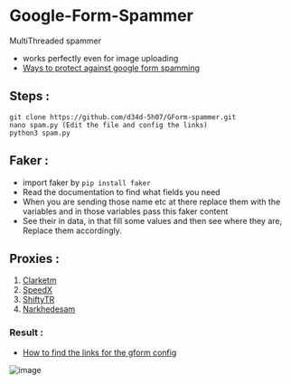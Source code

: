 # Google-Form-Spammer
MultiThreaded spammer

- works perfectly even for image uploading
- [Ways to protect against google form spamming](https://xfanatical.com/blog/3-ways-to-protect-google-forms-from-spamming/)

## Steps :
```
git clone https://github.com/d34d-5h07/GForm-spammer.git
nano spam.py (Edit the file and config the links)
python3 spam.py
```

## Faker :
- import faker by ```pip install faker```
- Read the documentation to find what fields you need
- When you are sending those name etc at there replace them with the variables and in those variables pass this faker content
- See their in data, in that fill some values and then see where they are, Replace them accordingly.

## Proxies :
1. [Clarketm](https://github.com/clarketm/proxy-list/edit/master/README.md)
2. [SpeedX](https://github.com/TheSpeedX/PROXY-List)
3. [ShiftyTR](https://github.com/ShiftyTR/Proxy-List)
4. [Narkhedesam](https://github.com/narkhedesam/Proxy-List-Scrapper)

### Result :
- [How to find the links for the gform config](https://drive.google.com/file/d/13Ci_-F3jZ9dusFpNjv9sserK96-_qDdb/view?usp=sharing)

![image](https://user-images.githubusercontent.com/58104187/125192918-8f4af680-e239-11eb-92eb-345ced901324.png)


